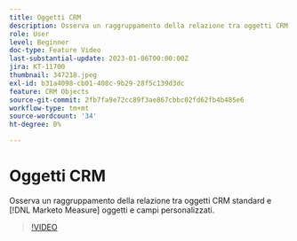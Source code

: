 ```yaml
---
title: Oggetti CRM
description: Osserva un raggruppamento della relazione tra oggetti CRM standard e [!DNL Marketo Measure] oggetti e campi personalizzati.
role: User
level: Beginner
doc-type: Feature Video
last-substantial-update: 2023-01-06T00:00:00Z
jira: KT-11700
thumbnail: 347218.jpeg
exl-id: b31a4098-cb01-408c-9b29-28f5c139d3dc
feature: CRM Objects
source-git-commit: 2fb7fa9e72cc89f3ae867cbbc02fd62fb4b485e6
workflow-type: tm+mt
source-wordcount: '34'
ht-degree: 0%

---
```


# Oggetti CRM

Osserva un raggruppamento della relazione tra oggetti CRM standard e [!DNL Marketo Measure] oggetti e campi personalizzati.

>[!VIDEO](https://video.tv.adobe.com/v/347218/?quality=12&learn=on)
